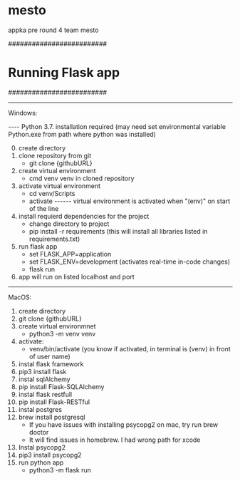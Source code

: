 # mesto
appka pre round 4 team mesto





#########################
# Running Flask app	#
#########################

_____________________________________________________
Windows:

---- Python 3.7. installation required (may need set environmental variable Python.exe from path where python was installed)

0. create directory
1. clone repository from git
	- git clone {githubURL}
2. create virtual environment
	- cmd venv venv in cloned repository
3. activate virtual environment
	- cd venv/Scripts
	- activate
   ------ virtual environment is activated when "(env)" on start of the line
4. install requierd dependencies for the project
	- change directory to project
	- pip install -r requirements (this will install all libraries listed in requirements.txt)
5. run flask app
	- set FLASK_APP=application
	- set FLASK_ENV=development (activates real-time in-code changes)
	- flask run
6. app will run on listed localhost and port

___________________________________________________________
MacOS:

1. create directory
2. git clone {githubURL}
3. create virtual environmnet
	- python3 -m venv venv
4. activate: 
	- venv/bin/activate
(you know if activated, in terminal is (venv) in front of user name)
5. instal flask framework
6. pip3 install flask
7. instal sqlAlchemy
8. pip install Flask-SQLAlchemy
9. instal flask restfull
10. pip install Flask-RESTful
11. instal postgres
12. brew install postgresql
	- If you have issues with installing psycopg2 on mac, try run
brew doctor
	- It will find issues in homebrew. I had wrong path for xcode
13. Instal psycopg2
13. pip3 install psycopg2
14. run python app
	- python3 -m flask run
